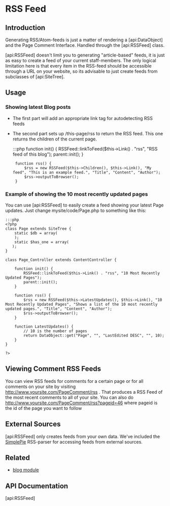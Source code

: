 # RSS Feed

## Introduction

Generating RSS/Atom-feeds is just a matter of rendering a [api:DataObject] and the Page Comment Interface. 
Handled through the [api:RSSFeed] class.

[api:RSSFeed] doesn't limit you to generating "article-based" feeds, it is just as easy to create a feed of your current
staff-members. The only logical limitation here is that every item in the RSS-feed should be accessible through a URL on
your website, so its advisable to just create feeds from subclasses of [api:SiteTree].

## Usage

### Showing latest Blog posts

*  The first part will add an appropriate link tag for autodetecting RSS feeds
*  The second part sets up /this-page/rss to return the RSS feed.  This one returns the children of the current page.

	:::php
		function init() {
			RSSFeed::linkToFeed($this->Link() . "rss", "RSS feed of this blog");
			parent::init();
		}
		
		function rss() {
			$rss = new RSSFeed($this->Children(), $this->Link(), "My feed", "This is an example feed.", "Title", "Content", "Author");
			$rss->outputToBrowser();
		}


### Example of showing the 10 most recently updated pages


You can use [api:RSSFeed] to easily create a feed showing your latest Page updates. Just change mysite/code/Page.php to
something like this:

	:::php
	<?php
	class Page extends SiteTree {
		static $db = array(
		);
		static $has_one = array(
	   );
	}
	
	class Page_Controller extends ContentController {
		
		function init() {
			RSSFeed::linkToFeed($this->Link() . "rss", "10 Most Recently Updated Pages");
			parent::init();
		}
		
		function rss() {
			$rss = new RSSFeed($this->LatestUpdates(), $this->Link(), "10 Most Recently Updated Pages", "Shows a list of the 10 most recently updated pages.", "Title", "Content", "Author");
			$rss->outputToBrowser();
		}
	
		function LatestUpdates() {
			// 10 is the number of pages
			return DataObject::get("Page", "", "LastEdited DESC", "", 10);
		} 
	}
	
	?>

## Viewing Comment RSS Feeds

You can view RSS feeds for comments for a certain page or for all comments on your site by visiting
http://www.yoursite.com/PageComment/rss . That produces a RSS Feed of the most recent comments to all of your site. You
can also do http://www.yoursite.com/PageComment/rss?pageid=46 where pageid is the id of the page you want to follow


## External Sources

[api:RSSFeed] only creates feeds from your own data. We've included the [SimplePie](http://simplepie.org) RSS-parser for
accessing feeds from external sources.


## Related

*  [blog module](http://silverstripe.org/blog-module)

## API Documentation
[api:RSSFeed]
